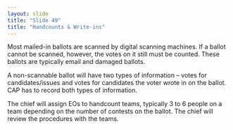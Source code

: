 ```yaml
---
layout: slide
title: "Slide 49"
title: "Handcounts & Write-ins"
---
```


Most mailed-in ballots are scanned by digital scanning machines. If a ballot cannot be scanned, however, the votes on it still must be counted. These ballots are typically email and damaged ballots.

A non-scannable ballot will have two types of information – votes for candidates/issues and votes for candidates the voter wrote in on the ballot. CAP has to record both types of information.

The chief will assign EOs to handcount teams, typically 3 to 6 people on a team depending on the number of contests on the ballot. The chief will review the procedures with the teams.
